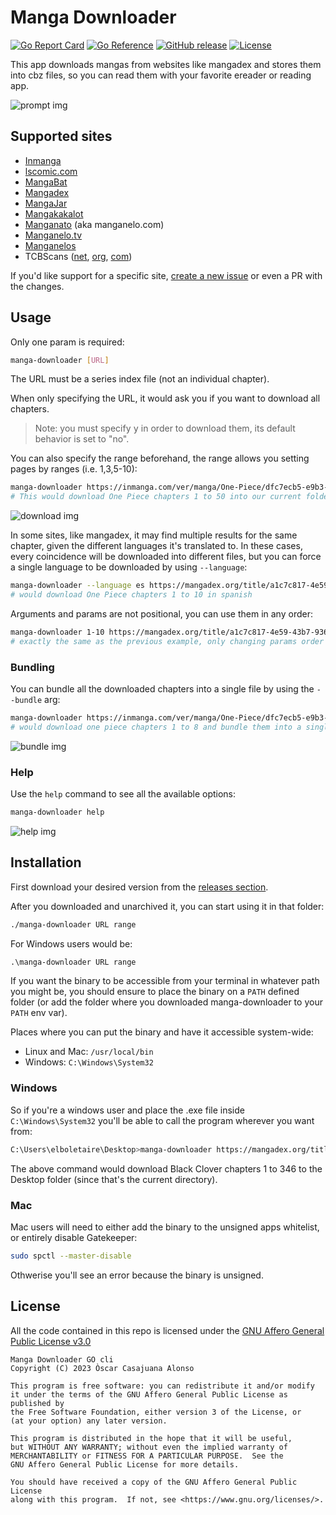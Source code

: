Manga Downloader
================

[![Go Report Card][go report card]][go report]
[![Go Reference][go reference badge]][go reference]
[![GitHub release][release badge]][releases]
[![License][license badge]][license]

This app downloads mangas from websites like mangadex and stores them into cbz
files, so you can read them with your favorite ereader or reading app.

![prompt img]

Supported sites
---------------

- [Inmanga](https://inmanga.com)
- [lscomic.com](https://lscomic.com/)
- [MangaBat](https://readmangabat.com)
- [Mangadex](https://mangadex.org)
- [MangaJar](https://mangajar.pro)
- [Mangakakalot](https://mangakakalot.com)
- [Manganato](https://manganato.com) (aka manganelo.com)
- [Manganelo.tv](https://ww5.manganelo.tv)
- [Manganelos](http://manganelos.com)
- TCBScans ([net](https://www.tcbscans.net), [org](https://www.tcbscans.org), [com](https://tcbscans.com))

If you'd like support for a specific site, [create a new issue][issues] or even
a PR with the changes.

Usage
-----

Only one param is required:

~~~bash
manga-downloader [URL]
~~~

The URL must be a series index file (not an individual chapter).

When only specifying the URL, it would ask you if you want to download all
chapters.

> Note: you must specify <kbd>y</kbd> in order to download them, its default
> behavior is set to "no".

You can also specify the range beforehand, the range allows you setting pages by
ranges (i.e. 1,3,5-10):

~~~bash
manga-downloader https://inmanga.com/ver/manga/One-Piece/dfc7ecb5-e9b3-4aa5-a61b-a498993cd935 1-50
# This would download One Piece chapters 1 to 50 into our current folder
~~~

![download img]

In some sites, like mangadex, it may find multiple results for the same chapter,
given the different languages it's translated to. In these cases, every
coincidence will be downloaded into different files, but you can force a single
language to be downloaded by using `--language`:

~~~bash
manga-downloader --language es https://mangadex.org/title/a1c7c817-4e59-43b7-9365-09675a149a6f/one-piece 1-10
# would download One Piece chapters 1 to 10 in spanish
~~~

Arguments and params are not positional, you can use them in any order:

~~~bash
manga-downloader 1-10 https://mangadex.org/title/a1c7c817-4e59-43b7-9365-09675a149a6f/one-piece --language es
# exactly the same as the previous example, only changing params order
~~~

### Bundling

You can bundle all the downloaded chapters into a single file by using the
`--bundle` arg:

~~~bash
manga-downloader https://inmanga.com/ver/manga/One-Piece/dfc7ecb5-e9b3-4aa5-a61b-a498993cd935 1-8 --bundle
# would download one piece chapters 1 to 8 and bundle them into a single file
~~~

![bundle img]

### Help

Use the `help` command to see all the available options:

~~~bash
manga-downloader help
~~~

![help img]

Installation
------------

First download your desired version from the [releases section][releases].

After you downloaded and unarchived it, you can start using it in that folder:

~~~bash
./manga-downloader URL range
~~~

For Windows users would be:

~~~cmd
.\manga-downloader URL range
~~~

If you want the binary to be accessible from your terminal in whatever path you
might be, you should ensure to place the binary on a `PATH` defined folder (or
add the folder where you downloaded manga-downloader to your `PATH` env var).

Places where you can put the binary and have it accessible system-wide:

- Linux and Mac: `/usr/local/bin`
- Windows: `C:\Windows\System32`

### Windows

So if you're a windows user and place the .exe file inside `C:\Windows\System32`
you'll be able to call the program wherever you want from:

~~~bash
C:\Users\elboletaire\Desktop>manga-downloader https://mangadex.org/title/e7eabe96-aa17-476f-b431-2497d5e9d060/black-clover 1-346
~~~

The above command would download Black Clover chapters 1 to 346 to the Desktop
folder (since that's the current directory).

### Mac

Mac users will need to either add the binary to the unsigned apps whitelist, or
entirely disable Gatekeeper:

~~~bash
sudo spctl --master-disable
~~~

Othwerise you'll see an error because the binary is unsigned.

License
-------

All the code contained in this repo is licensed under the
[GNU Affero General Public License v3.0][license]

    Manga Downloader GO cli
    Copyright (C) 2023 Òscar Casajuana Alonso

    This program is free software: you can redistribute it and/or modify
    it under the terms of the GNU Affero General Public License as published by
    the Free Software Foundation, either version 3 of the License, or
    (at your option) any later version.

    This program is distributed in the hope that it will be useful,
    but WITHOUT ANY WARRANTY; without even the implied warranty of
    MERCHANTABILITY or FITNESS FOR A PARTICULAR PURPOSE.  See the
    GNU Affero General Public License for more details.

    You should have received a copy of the GNU Affero General Public License
    along with this program.  If not, see <https://www.gnu.org/licenses/>.

[go report]: https://goreportcard.com/report/github.com/elboletaire/manga-downloader
[go report card]: https://goreportcard.com/badge/github.com/elboletaire/manga-downloader
[go reference]: https://pkg.go.dev/github.com/elboletaire/manga-downloader
[go reference badge]: https://pkg.go.dev/badge/github.com/elboletaire/manga-downloader.svg
[release badge]: https://img.shields.io/github/release/elboletaire/manga-downloader.svg
[license]: ./LICENSE
[license badge]: https://img.shields.io/github/license/elboletaire/manga-downloader?color=green
[releases]: https://github.com/elboletaire/manga-downloader/releases
[issues]: https://github.com/elboletaire/manga-downloader/issues
[download img]: https://raw.githubusercontent.com/elboletaire/manga-downloader/master/demos/download.gif
[bundle img]: https://raw.githubusercontent.com/elboletaire/manga-downloader/master/demos/bundle.gif
[help img]: https://raw.githubusercontent.com/elboletaire/manga-downloader/master/demos/help.gif
[prompt img]: https://raw.githubusercontent.com/elboletaire/manga-downloader/master/demos/prompt.gif
